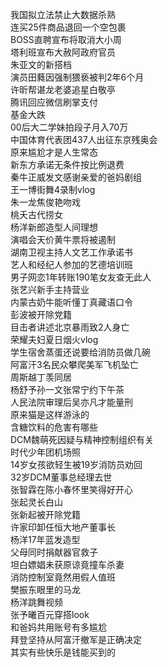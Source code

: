 我国拟立法禁止大数据杀熟  
连买25件商品退回一个空包裹  
BOSS直聘宣布将取消大小周  
塔利班宣布大赦阿政府官员  
朱亚文的新搭档  
演员田蕤因强制猥亵被判2年6个月  
许昕帮谌龙老婆追星白敬亭  
腾讯回应微信刷掌支付  
基金大跌  
00后大二学妹拍段子月入70万  
中国体育代表团437人出征东京残奥会  
原来尴尬才是人生常态  
新东方承诺无条件按比例退费  
秦牛正威发文感谢亲爱的爸妈剧组  
王一博街舞4录制vlog  
朱一龙焦俊艳吻戏  
桃夭古代捞女  
杨洋新郎造型人间理想  
演唱会天价黄牛票将被遏制  
湖南卫视主持人文艺工作承诺书  
艺人和经纪人参加的艺德培训班  
男子网恋1年转账190笔女友查无此人  
张艺兴新手主持营业  
内蒙古奶牛能听懂丁真藏语口令  
彭波被开除党籍  
目击者讲述北京暴雨致2人身亡  
荣耀夫妇夏日烟火vlog  
学生宿舍蒸蛋还说要给消防员做几碗  
阿富汗3名民众攀爬美军飞机坠亡  
周斯越丁羡同居  
杨舒予孙一文张常宁约下午茶  
人民法院审理后吴亦凡才能量刑  
原来猫是这样游泳的  
含糖饮料的危害有哪些  
DCM魏萌死因疑与精神控制组织有关  
时代少年团机场照  
14岁女孩欲轻生被19岁消防员劝回  
32岁DCM董事总经理去世  
张智霖在陈小春怀里笑得好开心  
张起灵长白山  
张新起被开除党籍  
许家印卸任恒大地产董事长  
杨洋17年蓝发造型  
父母同时捐献器官救子  
坦白嫖娼未获原谅竟撞车杀妻  
消防控制室竟然用假人值班  
樊振东眼里的马龙  
杨洋跳舞视频  
张予曦百元穿搭look  
和爸妈共用账号有多尴尬  
拜登坚持从阿富汗撤军是正确决定  
其实有些快乐是钱能买到的  
